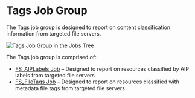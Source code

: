 # Tags Job Group

The Tags job group is designed to report on content classification information from targeted file
servers.

![Tags Job Group in the Jobs Tree](/img/product_docs/accessanalyzer/11.6/solutions/filesystem/content/tags/tagsjobstree.webp)

The Tags job group is comprised of:

- [FS_AIPLabels Job](/docs/accessanalyzer/11.6/solutions/filesystem/content/tags/fs_aiplabels.md)
  – Designed to report on resources classified by AIP labels from targeted file servers
- [FS_FileTags Job](/docs/accessanalyzer/11.6/solutions/filesystem/content/tags/fs_filetags.md)
  – Designed to report on resources classified with metadata file tags from targeted file servers
